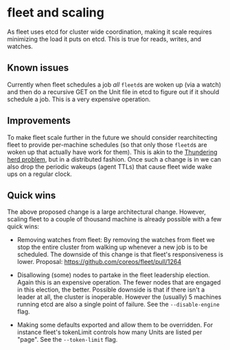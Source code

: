 # fleet and scaling

As fleet uses etcd for cluster wide coordination, making it scale requires
minimizing the load it puts on etcd. This is true for reads, writes, and
watches.

## Known issues

Currently when fleet schedules a job *all* `fleetd`s are woken up (via a watch)
and then do a recursive GET on the Unit file in etcd to figure out if it should
schedule a job. This is a very expensive operation.

## Improvements

To make fleet scale further in the future we should consider rearchitecting
fleet to provide per-machine schedules (so that only those `fleetd`s are woken
up that actually have work for them). This is akin to the [Thundering herd
problem](https://en.wikipedia.org/wiki/Thundering_herd_problem), but in a
distributed fashion. Once such a change is in we can also drop the periodic
wakeups (agent TTLs) that cause fleet wide wake ups on a regular clock.

## Quick wins

The above proposed change is a large architectural change. However, scaling
fleet to a couple of thousand machine is already possible with a few quick
wins:

* Removing watches from fleet: By removing the watches from fleet we stop
    the entire cluster from walking up whenever a new job is to be scheduled.
    The downside of this change is that fleet's responsiveness is lower.
    Proposal: https://github.com/coreos/fleet/pull/1264

* Disallowing (some) nodes to partake in the fleet leadership election. Again
    this is an expensive operation. The fewer nodes that are engaged in this
    election, the better. Possible downside is that if there isn't a leader at
    all, the cluster is inoperable. However the (usually) 5 machines running
    etcd are also a single point of failure. See the `--disable-engine` flag.

* Making some defaults exported and allow them to be overridden. For instance
    fleet's tokenLimit controls how many Units are listed per "page". See the
    `--token-limit` flag.
